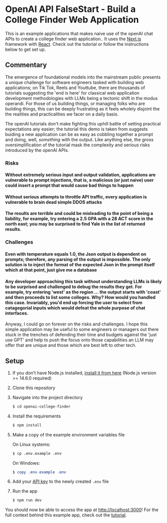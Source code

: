 # OpenAI API FalseStart - Build a College Finder Web Application

This is an example applications that makes naive use of the openAI chat APIs to create a college finder web application.. It uses the [Next.js](https://nextjs.org/) framework with [React](https://reactjs.org/). Check out the tutorial or follow the instructions below to get set up.

## Commentary

The emergence of foundational models into the mainstream public presents a unique challenge for software engineers tasked with building web applications; on Tik Tok, Reels and Youttube, there are thousands of tutorials suggesting the 'end is here' for classical web application development methodologies with LLMs being a tectonic shift in the modus operandi. For those of us building things, or managing folks who are building things, this can be deeply frustrating as it feels wholely disjoint the the realities and practicalities we facer on a daily basis. 

The openAI tutorials don't make fighting this uphill battle of setting practical expectations any easier; the tutorial this demo is taken from suggests buiding a new application can be as easy as cobbling together a prompt and doing, well, *something* with the output. Like anything else, the gross oversimplification of the tutorial mask the complexity and serious risks introduced by the openAI APIs. 

### Risks
#### Without extremely serious input and output validation, applications are vulnerable to prompt injections, that is, a malicious (or just naive) user could insert a prompt that would cause bad things to happen
#### Without serious attempts to throttle API traffic, every application is vulnerable to brain dead simple DDOS attacks
#### The results are terrible and could be misleading to the point of being a liability, for example, try entering a 2.5 GPA with a 28 ACT score in the north east; you may be surprised to find Yale in the list of returned results. 

### Challenges
#### Even with temperature equals 1.0, the Json output is dependent on prompts; therefore, any parsing of the output is impossible. The only solution is to inject the format of the expected Json in the prompt itself which at that point, just give me a database
#### Any developer approaching this task without understanding LLMs is likely to be surprised and challenged to debug the results they get. For example, try entering 'west' as the region ... the output starts with 'coast' and then proceeds to list some colleges. Why? How would you handled this case. Invariably, you'd end up forcing the user to select from catagegorial inputs which would defeat the whole purpose of chat interfaces. 

Anyway, I could go on forever on the risks and challenges. I hope this simple application may be useful to some engineers or managers out there stuck in the trenches of defending their time and budgets against the 'just use GPT' and help to push the focus onto those capabilities an LLM may offer that are unique and those which are best left to other tech.


## Setup

1. If you don’t have Node.js installed, [install it from here](https://nodejs.org/en/) (Node.js version >= 14.6.0 required)

2. Clone this repository

3. Navigate into the project directory

   ```bash
   $ cd openai-college-finder
   ```

4. Install the requirements

   ```bash
   $ npm install
   ```

5. Make a copy of the example environment variables file

   On Linux systems: 
   ```bash
   $ cp .env.example .env
   ```
   On Windows:
   ```powershell
   $ copy .env.example .env
   ```
6. Add your [API key](https://platform.openai.com/account/api-keys) to the newly created `.env` file

7. Run the app

   ```bash
   $ npm run dev
   ```

You should now be able to access the app at [http://localhost:3000](http://localhost:3000)! For the full context behind this example app, check out the [tutorial](https://platform.openai.com/docs/quickstart).
